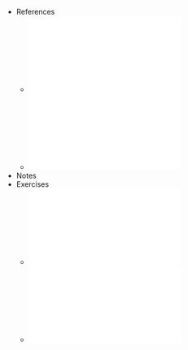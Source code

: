 - References
	- ![T02_DivideAndConquer.pdf](../assets/T02_DivideAndConquer_1736859307754_0.pdf)
	- ![T03_TeoremaMestre_prova.pdf](../assets/T03_TeoremaMestre_prova_1736859310824_0.pdf)
- Notes
- Exercises
	- ![pratica02_sol.pdf](../assets/pratica02_sol_1736860087936_0.pdf)
	- ![pratica03_sol.pdf](../assets/pratica03_sol_1736860093379_0.pdf)